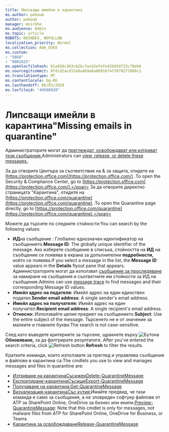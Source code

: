 ```yaml
---
title: Липсващи имейли в карантина
ms.author: pebaum
author: pebaum
manager: mnirkhe
ms.audience: Admin
ms.topic: article
ROBOTS: NOINDEX, NOFOLLOW
localization_priority: Normal
ms.collection: Adm_O365
ms.custom:
- "5668"
- "9002625"
ms.openlocfilehash: 61a926c363c62bc7acb5efefe42b834f33c78eb6
ms.sourcegitcommit: 8fdcd2acd31e8a4b9a8a0b91674f397d2f7889c1
ms.translationtype: MT
ms.contentlocale: bg-BG
ms.lasthandoff: 06/03/2020
ms.locfileid: "44568920"
---
```

# <a name="missing-emails-in-quarantine"></a><span data-ttu-id="53573-102">Липсващи имейли в карантина"</span><span class="sxs-lookup"><span data-stu-id="53573-102">Missing emails in quarantine"</span></span>

<span data-ttu-id="53573-103">Администраторите могат да [преглеждат, освобождават или изтриват тези съобщения.](https://docs.microsoft.com/microsoft-365/security/office-365-security/manage-quarantined-messages-and-files?view=o365-worldwide)</span><span class="sxs-lookup"><span data-stu-id="53573-103">Administrators can [view, release, or delete these messages.](https://docs.microsoft.com/microsoft-365/security/office-365-security/manage-quarantined-messages-and-files?view=o365-worldwide)</span></span>

<span data-ttu-id="53573-104">За да отворите Центъра за съответствие на & за защита, отидете на [https://protection.office.com](https://protection.office.com/) .</span><span class="sxs-lookup"><span data-stu-id="53573-104">To open the Security & Compliance Center, go to [https://protection.office.com](https://protection.office.com/).</span></span> <span data-ttu-id="53573-105">За да отворите директно страницата "Карантина", отидете на [https://protection.office.com/quarantine](https://protection.office.com/quarantine) .</span><span class="sxs-lookup"><span data-stu-id="53573-105">To open the Quarantine page directly, go to [https://protection.office.com/quarantine](https://protection.office.com/quarantine).</span></span>  

<span data-ttu-id="53573-106">Можете да търсите по следните стойности:</span><span class="sxs-lookup"><span data-stu-id="53573-106">You can search by the following values:</span></span>  

- <span data-ttu-id="53573-107">**ИД**на съобщение : Глобално еднозначен идентификатор на съобщението.</span><span class="sxs-lookup"><span data-stu-id="53573-107">**Message ID**: The globally unique identifier of the message.</span></span> <span data-ttu-id="53573-108">Ако изберете съобщение в списъка, стойността на **ИД** на съобщение се появява в екрана за допълнителни **подробности,** който се появява.</span><span class="sxs-lookup"><span data-stu-id="53573-108">If you select a message in the list, the  **Message ID**  value appears in the  **Details**  flyout pane that appears.</span></span> <span data-ttu-id="53573-109">Администраторите могат да използват [съобщение за проследяване](https://docs.microsoft.com/microsoft-365/security/office-365-security/message-trace-scc?view=o365-worldwide) за намиране на съобщения и съответните им стойности за ИД на съобщение.</span><span class="sxs-lookup"><span data-stu-id="53573-109">Admins can use [message trace](https://docs.microsoft.com/microsoft-365/security/office-365-security/message-trace-scc?view=o365-worldwide) to find messages and their corresponding Message ID values.</span></span>
- <span data-ttu-id="53573-110">**Имейл адрес на подателя:** Имейл адрес на един единствен подател.</span><span class="sxs-lookup"><span data-stu-id="53573-110">**Sender email address**: A single sender's email address.</span></span>
- <span data-ttu-id="53573-111">**Имейл адрес на получателя:** Имейл адрес на един получател.</span><span class="sxs-lookup"><span data-stu-id="53573-111">**Recipient email address**: A single recipient's email address.</span></span>
- <span data-ttu-id="53573-112">**Относно:** Използвайте целия предмет на съобщението.</span><span class="sxs-lookup"><span data-stu-id="53573-112">**Subject**: Use the entire subject of the message.</span></span> <span data-ttu-id="53573-113">Търсенето не е от значение за малките и главните букви.</span><span class="sxs-lookup"><span data-stu-id="53573-113">The search is not case-sensitive.</span></span>

<span data-ttu-id="53573-114">След като въведете критериите за търсене, щракнете върху ![ Бутона ](https://docs.microsoft.com/microsoft-365/media/scc-quarantine-refresh.png?view=o365-worldwide) **Обновяване,** за да филтрирате резултатите.  </span><span class="sxs-lookup"><span data-stu-id="53573-114">After you've entered the search criteria, click  ![Refresh button](https://docs.microsoft.com/microsoft-365/media/scc-quarantine-refresh.png?view=o365-worldwide)  **Refresh**  to filter the results.</span></span>

<span data-ttu-id="53573-115">Кратките команди, които използвате за преглед и управлява съобщения и файлове в карантина са:</span><span class="sxs-lookup"><span data-stu-id="53573-115">The cmdlets you use to view and manages messages and files in quarantine are:</span></span>
- [<span data-ttu-id="53573-116">Изтриване на карантинаСъсижен</span><span class="sxs-lookup"><span data-stu-id="53573-116">Delete-QuarantineMessage</span></span>](https://docs.microsoft.com/powershell/module/exchange/delete-quarantinemessage)
- [<span data-ttu-id="53573-117">Експортиране-карантинаСъсище</span><span class="sxs-lookup"><span data-stu-id="53573-117">Export-QuarantineMessage</span></span>](https://docs.microsoft.com/powershell/module/exchange/export-quarantinemessage)
- [<span data-ttu-id="53573-118">Получаване на карантина:</span><span class="sxs-lookup"><span data-stu-id="53573-118">Get-QuarantineMessage</span></span>](https://docs.microsoft.com/powershell/module/exchange/get-quarantinemessage)
- <span data-ttu-id="53573-119">[Визуализация-карантинаСъс кутия:](https://docs.microsoft.com/powershell/module/exchange/preview-quarantinemessage)Имайте предвид, че тази команда е само за съобщения, а не зловреден софтуер файлове от ATP за SharePoint Online, OneDrive за бизнес или екипи.</span><span class="sxs-lookup"><span data-stu-id="53573-119">[Preview-QuarantineMessage](https://docs.microsoft.com/powershell/module/exchange/preview-quarantinemessage): Note that this cmdlet is only for messages, not malware files from ATP for SharePoint Online, OneDrive for Business, or Teams.</span></span>
- [<span data-ttu-id="53573-120">Карантина за освобождаване</span><span class="sxs-lookup"><span data-stu-id="53573-120">Release-QuarantineMessage</span></span>](https://docs.microsoft.com/powershell/module/exchange/release-quarantinemessage)